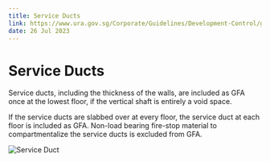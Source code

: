 ```yaml
---
title: Service Ducts
link: https://www.ura.gov.sg/Corporate/Guidelines/Development-Control/gross-floor-area/GFA/ServiceDucts
date: 26 Jul 2023
---
```


# Service Ducts

Service ducts, including the thickness of the walls, are included as GFA once at the lowest floor, if the vertical shaft is entirely a void space.

If the service ducts are slabbed over at every floor, the service duct at each floor is included as GFA. Non-load bearing fire-stop material to compartmentalize the service ducts is excluded from GFA.

![Service Duct](https://www.ura.gov.sg/-/media/Corporate/Guidelines/Development-control/GFA/GFA-12C-Service-Duct-sectionlift-shaft--service-duct-section.jpg?h=503&w=800)

